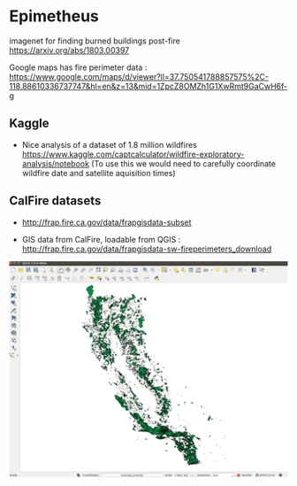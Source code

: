 # Epimetheus

imagenet for finding burned buildings post-fire
https://arxiv.org/abs/1803.00397

Google maps has fire perimeter data :
https://www.google.com/maps/d/viewer?ll=37.750541788857575%2C-118.88610336737747&hl=en&z=13&mid=1ZpcZ8OMZh1G1XwRmt9GaCwH6f-g

## Kaggle
- Nice analysis of a dataset of 1.8 million wildfires https://www.kaggle.com/captcalculator/wildfire-exploratory-analysis/notebook (To use this we would need to carefully coordinate wildfire date and satellite aquisition times)


## CalFire datasets
- http://frap.fire.ca.gov/data/frapgisdata-subset

- GIS data from CalFire, loadable from QGIS : http://frap.fire.ca.gov/data/frapgisdata-sw-fireperimeters_download

![alt text](qgis.png)


